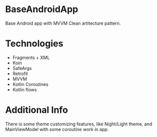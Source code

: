 # BaseAndroidApp

Base Android app with MVVM Clean artitecture pattern.

# Technologies

- Fragments + XML
- Koin
- SafeArgs
- Retrofit
- MVVM
- Kotlin Coroutines
- Kotlin flows

# Additional Info

There is some theme customizing features, like Night/Light theme, and MainViewModel with some coroutine work in app.

